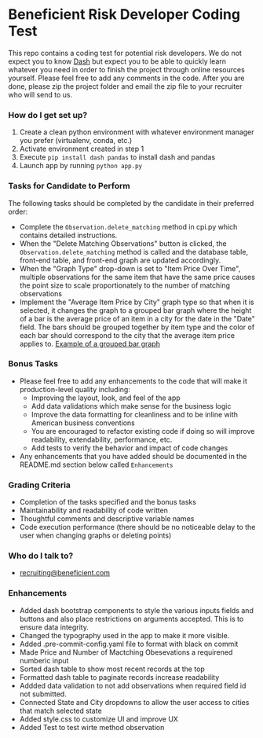 # Beneficient Risk Developer Coding Test #
This repo contains a coding test for potential risk developers.
We do not expect you to know [Dash](https://dash.plotly.com/) but expect you to be able to
quickly learn whatever you need in order to finish the project through online resources yourself.
Please feel free to add any comments in the code. After you are done, please zip the project folder and email the zip file
to your recruiter who will send to us.

### How do I get set up? ###
1. Create a clean python environment with whatever environment manager you prefer (virtualenv, conda, etc.)
2. Activate environment created in step 1
3. Execute ``pip install dash pandas`` to install dash and pandas
4. Launch app by running ``python app.py``

### Tasks for Candidate to Perform ###
The following tasks should be completed by the candidate in their preferred order:

* Complete the ``Observation.delete_matching`` method in cpi.py which contains detailed instructions.
* When the "Delete Matching Observations" button is clicked, the ``Observation.delete_matching`` method is called and
  the database table, front-end table, and front-end graph are updated accordingly.
* When the "Graph Type" drop-down is set to "Item Price Over Time", multiple observations for the
  same item that have the same price causes the point size to scale proportionately to the number of matching
  observations
* Implement the "Average Item Price by City" graph type so that when it is selected, it changes the graph to a grouped
  bar graph where the height of a bar is the average price of an item in a city for the date in the "Date"
  field. The bars should be grouped together by item type and the color of each bar should correspond to the city that
  the average item price applies to. [Example of a grouped bar graph](https://chartio.com/assets/24e451/tutorials/charts/grouped-bar-charts/c1fde6017511bbef7ba9bb245a113c07f8ff32173a7c0d742a4e1eac1930a3c5/grouped-bar-example-1.png)

### Bonus Tasks ###
* Please feel free to add any enhancements to the code that will make it production-level quality including:
  - Improving the layout, look, and feel of the app
  - Add data validations which make sense for the business logic
  - Improve the data formatting for cleanliness and to be inline with American business conventions
  - You are encouraged to refactor existing code if doing so will improve readability, extendability, performance, etc.
  - Add tests to verify the behavior and impact of code changes
* Any enhancements that you have added should be documented in the README.md section below called ``Enhancements``

### Grading Criteria ###
* Completion of the tasks specified and the bonus tasks
* Maintainability and readability of code written
* Thoughtful comments and descriptive variable names
* Code execution performance (there should be no noticeable delay to the user when changing graphs or deleting points)

### Who do I talk to? ###
* recruiting@beneficient.com

### Enhancements ###
* Added dash bootstrap components to style the various inputs fields and buttons and also place restrictions on arguments accepted. This is to ensure data integrity.
* Changed the typography used in the app to make it more visible.
* Added .pre-commit-config.yaml file to format with black on commit
* Made Price and Number of Mactching Obesevations a requirened numberic input
* Sorted dash table to show most recent records at the top
* Formatted dash table to paginate records increase readability
* Addded data validation to not add observations when required field id not submitted.
* Connected State and City dropdowns to allow the user access to cities that match selected state
* Added style.css to customize UI and improve UX
* Added Test to test wirte method observation
